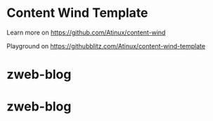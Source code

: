 # Content Wind Template

Learn more on https://github.com/Atinux/content-wind

Playground on https://githubblitz.com/Atinux/content-wind-template
# zweb-blog
# zweb-blog
